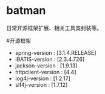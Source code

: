 # batman
日常开源框架扩展、相关工具类封装等。

#开源框架
* spring-version      :    [3.1.4.RELEASE]
* iBATIS-version      :    [2.3.4.726]
* jackson-version     :    [1.9.13]
* httpclient-version  :    [4.4]
* log4j-version       :    [1.2.17]
* slf4j-version       :    [1.7.12]
